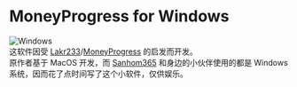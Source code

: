 # MoneyProgress for Windows
![Windows](https://img.shields.io/badge/-Windows-0078D6?style=flat-square&logo=Windows&logoColor=white)  
这软件因受 [Lakr233](https://github.com/Lakr233)/[MoneyProgress](https://github.com/Lakr233/MoneyProgress) 的启发而开发。  
原作者基于 MacOS 开发，而 [Sanhom365](https://github.com/Sanhom365) 和身边的小伙伴使用的都是 Windows 系统，因而花了点时间写了这个小软件，仅供娱乐。
